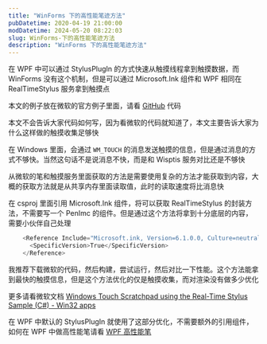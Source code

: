 ```yaml
---
title: "WinForms 下的高性能笔迹方法"
pubDatetime: 2020-04-19 21:00:00
modDatetime: 2024-05-20 08:22:03
slug: WinForms-下的高性能笔迹方法
description: "WinForms 下的高性能笔迹方法"
---
```





在 WPF 中可以通过 StylusPlugIn 的方式快速从触摸线程拿到触摸数据，而 WinForms 没有这个机制，但是可以通过 Microsoft.Ink 组件和 WPF 相同在 RealTimeStylus 服务拿到触摸点

<!--more-->


<!-- CreateTime:4/20/2020 5:00:00 PM -->

<!-- csdn -->

本文的例子放在微软的官方例子里面，请看 [GitHub](https://github.com/microsoft/Windows-classic-samples/tree/8f31b1ff79d669b4ba9609f2640635b3b8a9e0a4/Samples/Win7Samples/Touch/MTScratchpadRTStylus/CS ) 代码

本文不会告诉大家代码如何写，因为看微软的代码就知道了，本文主要告诉大家为什么这样做的触摸收集足够快

在 Windows 里面，会通过 `WM_TOUCH` 的消息发送触摸的信息，但是通过消息的方式不够快。当然这句话不是说消息不快，而是和 Wisptis 服务对比还是不够快


从微软的笔和触摸服务里面获取的方法是需要使用复杂的方法才能获取到内容，大概的获取方法就是从共享内存里面读取值，此时的读取速度将比消息快

在 csproj 里面引用 Microsoft.Ink 组件，将可以获取 RealTimeStylus 的封装方法，不需要写一个 PenImc 的组件。但是通过这个方法将拿到十分底层的内容，需要小伙伴自己处理

```csharp
    <Reference Include="Microsoft.ink, Version=6.1.0.0, Culture=neutral, PublicKeyToken=31bf3856ad364e35">
      <SpecificVersion>True</SpecificVersion>
    </Reference>
```

我推荐下载微软的代码，然后构建，尝试运行，然后对比一下性能。这个方法能拿到最快的触摸信息，但是这个方法优化的仅是触摸收集，而对渲染没有做多少优化

更多请看微软文档 [Windows Touch Scratchpad using the Real-Time Stylus Sample (C#) - Win32 apps](https://docs.microsoft.com/en-us/windows/win32/wintouch/windows-touch-scratchpad-using-the-real-time-stylus-in-c--sample--mtscratchpadrtstyluscs- )

在 WPF 中默认的 StylusPlugIn 就使用了这部分优化，不需要额外的引用组件，如何在 WPF 中做高性能笔请看 [WPF 高性能笔](https://blog.lindexi.com/post/WPF-%E9%AB%98%E6%80%A7%E8%83%BD%E7%AC%94.html )

